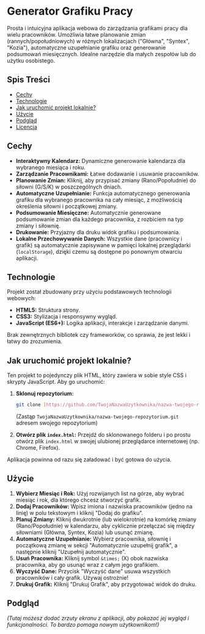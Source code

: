 # Generator Grafiku Pracy

Prosta i intuicyjna aplikacja webowa do zarządzania grafikami pracy dla wielu pracowników. Umożliwia łatwe planowanie zmian (rannych/popołudniowych) w różnych lokalizacjach ("Główna", "Syntex", "Kozia"), automatyczne uzupełnianie grafiku oraz generowanie podsumowań miesięcznych. Idealne narzędzie dla małych zespołów lub do użytku osobistego.

## Spis Treści

- [Cechy](#cechy)
- [Technologie](#technologie)
- [Jak uruchomić projekt lokalnie?](#jak-uruchomić-projekt-lokalnie)
- [Użycie](#użycie)
- [Podgląd](#podgląd)
- [Licencja](#licencja)

## Cechy

* **Interaktywny Kalendarz:** Dynamiczne generowanie kalendarza dla wybranego miesiąca i roku.
* **Zarządzanie Pracownikami:** Łatwe dodawanie i usuwanie pracowników.
* **Planowanie Zmian:** Kliknij, aby przypisać zmiany (Rano/Popołudnie) do siłowni (G/S/K) w poszczególnych dniach.
* **Automatyczne Uzupełnianie:** Funkcja automatycznego generowania grafiku dla wybranego pracownika na cały miesiąc, z możliwością określenia siłowni i początkowej zmiany.
* **Podsumowanie Miesięczne:** Automatycznie generowane podsumowanie zmian dla każdego pracownika, z rozbiciem na typ zmiany i siłownię.
* **Drukowanie:** Przyjazny dla druku widok grafiku i podsumowania.
* **Lokalne Przechowywanie Danych:** Wszystkie dane (pracownicy i grafik) są automatycznie zapisywane w pamięci lokalnej przeglądarki (`localStorage`), dzięki czemu są dostępne po ponownym otwarciu aplikacji.

## Technologie

Projekt został zbudowany przy użyciu podstawowych technologii webowych:

* **HTML5:** Struktura strony.
* **CSS3:** Stylizacja i responsywny wygląd.
* **JavaScript (ES6+):** Logika aplikacji, interakcje i zarządzanie danymi.

Brak zewnętrznych bibliotek czy frameworków, co sprawia, że jest lekki i łatwy do zrozumienia.

## Jak uruchomić projekt lokalnie?

Ten projekt to pojedynczy plik HTML, który zawiera w sobie style CSS i skrypty JavaScript. Aby go uruchomić:

1.  **Sklonuj repozytorium:**
    ```bash
    git clone [https://github.com/TwojaNazwaUzytkownika/nazwa-twojego-repozytorium.git](https://github.com/TwojaNazwaUzytkownika/nazwa-twojego-repozytorium.git)
    ```
    (Zastąp `TwojaNazwaUzytkownika/nazwa-twojego-repozytorium.git` adresem swojego repozytorium)

2.  **Otwórz plik `index.html`:**
    Przejdź do sklonowanego folderu i po prostu otwórz plik `index.html` w swojej ulubionej przeglądarce internetowej (np. Chrome, Firefox).

Aplikacja powinna od razu się załadować i być gotowa do użycia.

## Użycie

1.  **Wybierz Miesiąc i Rok:** Użyj rozwijanych list na górze, aby wybrać miesiąc i rok, dla którego chcesz stworzyć grafik.
2.  **Dodaj Pracowników:** Wpisz imiona i nazwiska pracowników (jedno na linię) w polu tekstowym i kliknij "Dodaj do grafiku".
3.  **Planuj Zmiany:** Kliknij dwukrotnie (lub wielokrotnie) na komórkę zmiany (Rano/Popołudnie) w kalendarzu, aby cyklicznie przełączać się między siłowniami (Główna, Syntex, Kozia) lub usunąć zmianę.
4.  **Automatyczne Uzupełnianie:** Wybierz pracownika, siłownię i początkową zmianę w sekcji "Automatycznie uzupełnij grafik", a następnie kliknij "Uzupełnij automatycznie".
5.  **Usuń Pracownika:** Kliknij symbol `&times;` (X) obok nazwiska pracownika, aby go usunąć wraz z całym jego grafikiem.
6.  **Wyczyść Dane:** Przycisk "Wyczyść dane" usuwa wszystkich pracowników i cały grafik. Używaj ostrożnie!
7.  **Drukuj Grafik:** Kliknij "Drukuj Grafik", aby przygotować widok do druku.

## Podgląd

*(Tutaj możesz dodać zrzuty ekranu z aplikacji, aby pokazać jej wygląd i funkcjonalności. To bardzo pomaga nowym użytkownikom!)*